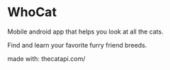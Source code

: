 # WhoCat
Mobile android app that helps you look at all the cats.

Find and learn your favorite furry friend breeds.

made with: thecatapi.com/

